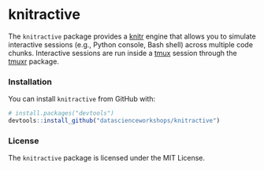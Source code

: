 
<!-- README.md is generated from README.Rmd. Please edit that file -->
knitractive
===========

The `knitractive` package provides a [knitr](https://yihui.name/knitr/) engine that allows you to simulate interactive sessions (e.g., Python console, Bash shell) across multiple code chunks. Interactive sessions are run inside a [tmux](https://github.com/tmux/tmux/wiki) session through the [tmuxr](https://github.com/datascienceworkshops/tmuxr) package.

### Installation

You can install `knitractive` from GitHub with:

``` r
# install.packages("devtools")
devtools::install_github("datascienceworkshops/knitractive")
```

### License

The `knitractive` package is licensed under the MIT License.

